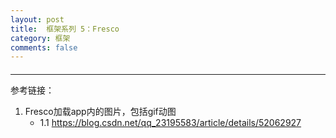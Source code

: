 ```yaml
---
layout: post
title:  框架系列 5：Fresco
category: 框架
comments: false
---
```


####  
 ---
 
 

 
 
 
 
 参考链接：
 
 1. Fresco加载app内的图片，包括gif动图
 	* 1.1 <https://blog.csdn.net/qq_23195583/article/details/52062927>
 
 
 
 
 
 
 
 
 
 
 
 
 
 
 
 
 